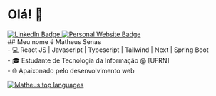 <h1>Olá! 👋</h1>
<div>
<a href="https://www.linkedin.com/in/matheus-senas-cristo-856950293/" target="_blank">
  <img src="https://img.shields.io/badge/-LinkedIn-6633cc?style=flat-square&logo=Linkedin&logoColor=white" alt="LinkedIn Badge">
</a>

<a href="https://portfolio-tau-seven-50.vercel.app/" target="_blank">
  <img src="https://img.shields.io/badge/-Website-6633cc?style=flat-square&logo=Me&logoColor=white" alt="Personal Website Badge">
</a>
</div>
## Meu nome é Matheus Senas</br>
- 💻 React JS | Javascript | Typescript | Tailwind | Next | Spring Boot  </br>
- 🎓 Estudante de Tecnologia da Informação @ [UFRN]</br>
- 🌐 Apaixonado pelo desenvolvimento web

<div align="left">
  
[![Matheus top languages](https://github-readme-stats.vercel.app/api/top-langs/?username=MatheusSCristo&theme=blue-white)](https://github.com/anuraghazra/github-readme-stats)
  
 </div>
